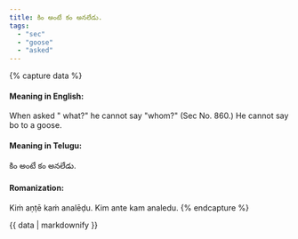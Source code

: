 ```yaml
---
title: కిం అంటే కం అనలేడు.
tags:
  - "sec"
  - "goose"
  - "asked"
---
```


{% capture data %}
#### Meaning in English:
When asked " what?" he cannot say "whom?"
(Sec No. 860.)
He cannot say bo to a goose.

#### Meaning in Telugu:
కిం అంటే కం అనలేడు.

#### Romanization:
Kiṁ aṇṭē kaṁ analēḍu.
Kim ante kam analedu.
{% endcapture %}

{{ data | markdownify }}

